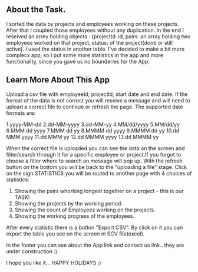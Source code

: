 ## About the Task.
I sorted the data by projects and employees working on these projects. After that I coupled those employees without any duplication. In the end I reseived an arrey holding objects : {projectId: id, pairs: an array holding two employees worked on that project, status: of the project(done or still active). I used the status in another table. I've decided to make a bit more complecx app, so I put some more statistics in the app and more functionality, since you gave us no bounderies for the App.

## Learn More About This App
Upload a csv file with employeeId, projectId, start date and end date. If the format of the data is not correct you will reseive a message and will need to upload a correct file to continue or refresh the page.
The supported date formats are:

1.yyyy-MM-dd
2.dd-MM-yyyy
3.dd-MM-yy
4.MM/dd/yyyy
5.MM/dd/yy
6.MMM dd yyyy
7.MMM dd yy
8.MMMM dd yyyy
9.MMMM dd yy
10.dd MMM yyyy
11.dd MMM yy
12.dd MMMM yyyy
13.dd MMMM yy


 When the correct file is uploaded you can see the data on the screen and filter/search through it for a specific employee or project.If you forgot to choose a filter where to search an message will pop up. With the refresh button on the bottom you will be back to the "uploading a file" stage. Click on the sign STATISTICS you will be routed to another page with 4 choices of statistics:
 1. Showing the pairs whorking longest together on a project - this is our TASK!
 2. Showing the projects by the working period.
 3. Showing the count of Employees working on the projects.
 4. Showing the working progress of the employees.

After every statistic there is a button "Export CSV". By click on it you can export the table you see on the screen in SCV file(excel).

 In the footer you can see about the App link and contact us link.. they are under construction :)

 I hope you like it... HAPPY HOLIDAYS :)
